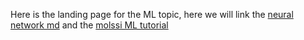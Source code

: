 Here is the landing page for the ML topic, here we will link the [neural network md](NN.md) and the [molssi ML tutorial](http://education.molssi.org/getting-started-machine-learning)
